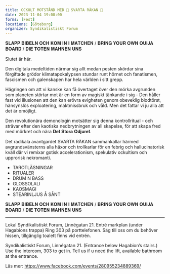 ```yaml
---
title: OCKULT MOTSTÅND MED 🦐 SVARTA RÄKAN 🦐
date: 2023-11-04 19:00:00
forms: [Fest]
locations: [Göteborg]
organizer: Syndikalistiskt Forum
---
```

𝐒𝐋𝐀̈𝐏𝐏 𝐁𝐈𝐁𝐄𝐋𝐍 𝐎𝐂𝐇 𝐊𝐎𝐌 𝐈𝐍 𝐈 𝐌𝐀𝐓𝐂𝐇𝐄𝐍 / 𝐁𝐑𝐈𝐍𝐆 𝐘𝐎𝐔𝐑 𝐎𝐖𝐍 𝐎𝐔𝐈𝐉𝐀 𝐁𝐎𝐀𝐑𝐃 / 𝐃𝐈𝐄 𝐓𝐎𝐓𝐄𝐍 𝐌𝐀𝐇𝐍𝐄𝐍 𝐔𝐍𝐒

Slutet är här. 

Den digitala medeltiden närmar sig allt medan pesten skördar sina förgiftade grödor klimatapokalypsen stundar runt hörnet och  fanatismen, fascismen och galenskapen har hela världen  i sitt grepp.

Hägringen om att vi kanske kan få övertaget över den mörka avgrunden som planeten störtar mot är en form av magiskt tänkande i sig - Den håller fast vid illusionen att den kan erövra evigheten genom obeveklig blodtörst, hänsynslös exploatering, maktmissbruk och våld. Men det fattar vi ju alla att det är omöjligt.

Den revolutionära demonologin motsätter sig denna kontrollritual - och strävar efter den kaotiska nedbrytningen av all skapelse, för att skapa fred med mörkret och nära 𝐃𝐞𝐭 𝐒𝐭𝐨𝐫𝐚 𝐎𝐝𝐣𝐮𝐫𝐞𝐭.

Det radikala avantgardet SVARTA RÄKAN sammankallar härmed avgrundsvänsterns alla häxor och trollkarlar för en febrig och hallucinatorisk kväll där vi remixar gotisk accelerationism, spekulativ ockultism och upprorisk nekromanti. 

* TAROTLÄSNINGAR
* RITUALER
* DRUM N BASS
* GLOSSOLALI
* KAOSMAGI
* STEARINLJUS Å SÅNT

𝐒𝐋𝐀̈𝐏𝐏 𝐁𝐈𝐁𝐄𝐋𝐍 𝐎𝐂𝐇 𝐊𝐎𝐌 𝐈𝐍 𝐈 𝐌𝐀𝐓𝐂𝐇𝐄𝐍 / 𝐁𝐑𝐈𝐍𝐆 𝐘𝐎𝐔𝐑 𝐎𝐖𝐍 𝐎𝐔𝐈𝐉𝐀 𝐁𝐎𝐀𝐑𝐃 / 𝐃𝐈𝐄 𝐓𝐎𝐓𝐄𝐍 𝐌𝐀𝐇𝐍𝐄𝐍 𝐔𝐍𝐒

------

Lokal Syndikalistiskt Forum, Linnégatan 21. Entré markplan (under Hagabions trappa) Ring 303 på porttelefonen.
Säg till oss om du behöver hissen, tillgänglig toalett finns vid entrén.

Syndikalistiskt Forum, Linnégatan 21. (Entrance below Hagabion’s stairs.) Use the intercom, 303 to get in. Tell us if u need the lift, available bathroom at the entrance. 

Läs mer: https://www.facebook.com/events/280955234889369/
